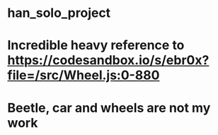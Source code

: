 # han_solo_project
# Incredible heavy reference to https://codesandbox.io/s/ebr0x?file=/src/Wheel.js:0-880
# Beetle, car and wheels are not my work